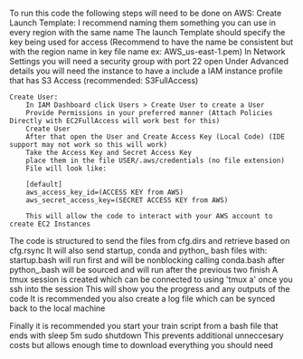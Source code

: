 To run this code the following steps will need to be done on AWS:
    Create Launch Template:
        I recommend naming them something you can use in every region with the same name
        The launch Template should specify the key being used for access
        (Recommend to have the name be consistent but with the region name in key file name ex: AWS_us-east-1.pem)
        In Network Settings you will need a security group with port 22 open
        Under Advanced details you will need the instance to have a include a IAM instance profile that has S3 Access (recommended: S3FullAccess)
    
    Create User:
        In IAM Dashboard click Users > Create User to create a User
        Provide Permissions in your preferred manner (Attach Policies Directly with EC2FullAccess will work best for this)
        Create User
        After that open the User and Create Access Key (Local Code) (IDE support may not work so this will work)
        Take the Access Key and Secret Access Key
        place them in the file USER/.aws/credentials (no file extension)
        File will look like:

        [default]
        aws_access_key_id=(ACCESS KEY from AWS)
        aws_secret_access_key=(SECRET ACCESS KEY from AWS)

        This will allow the code to interact with your AWS account to create EC2 Instances

The code is structured to send the files from cfg.dirs and retrieve based on cfg.rsync
It will also send startup, conda and python_ bash files with:
    startup.bash will run first and will be nonblocking calling conda.bash after
    python_.bash will be sourced and will run after the previous two finish
A tmux session is created which can be connected to using 'tmux a' once you ssh into the session
This will show you the progress and any outputs of the code
It is recommended you also create a log file which can be synced back to the local machine

Finally it is recommended you start your train script from a bash file that ends with 
    sleep 5m
    sudo shutdown
This prevents additional unneccesary costs but allows enough time to download everything you should need
